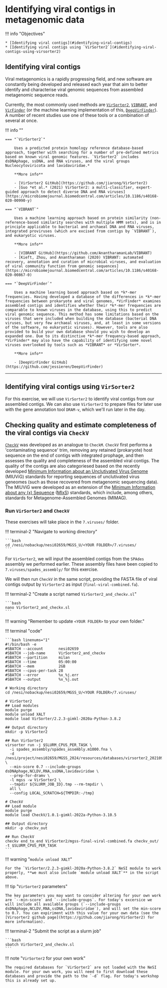 # Identifying viral contigs in metagenomic data

!!! info "Objectives"

    * [Identifying viral contigs](#identifying-viral-contigs)
    * [Identifying viral contigs using `VirSorter2`](#identifying-viral-contigs-using-virsorter2)

## Identifying viral contigs

Viral metagenomics is a rapidly progressing field, and new software are constantly being developed and released each year that aim to better identify and characterise viral genomic sequences from assembled metagenomic sequence reads. 

Currently, the most commonly used methods are [`VirSorter2`](https://microbiomejournal.biomedcentral.com/articles/10.1186/s40168-020-00990-y), [`VIBRANT`](https://microbiomejournal.biomedcentral.com/articles/10.1186/s40168-020-00867-0), and [`VirFinder`](https://link.springer.com/epdf/10.1186/s40168-017-0283-5?author_access_token=YQgkTWibFIFPtRICkTjZF2_BpE1tBhCbnbw3BuzI2RMCpVMGldKV8DA9scozc7Z-db3ufPFz9-pswHsYVHyEsCrziBuECllLPOgZ6ANHsMeKF5KejrdDKdeASyDkxB5wfFDq523QSd01cnqxCLqCiQ%3D%3D) (or the machine learning implementation of this, [`DeepVirFinder`](https://github.com/jessieren/DeepVirFinder)). A number of recent studies use one of these tools or a combination of several at once.

!!! info ""

    === "`VirSorter2`"

        Uses a predicted protein homology reference database-based approach, together with searching for a number of pre-defined metrics based on known viral genomic features. `VirSorter2` includes dsDNAphage, ssDNA, and RNA viruses, and the viral groups Nucleocytoviricota and lavidaviridae.* 

        **More info** 

        - [VirSorter2 GitHub](https://github.com/jiarong/VirSorter2)
        - [Guo *et al.* (2021) VirSorter2: a multi-classifier, expert-guided approach to detect diverse DNA and RNA viruses](https://microbiomejournal.biomedcentral.com/articles/10.1186/s40168-020-00990-y)

    === "`VIBRANT`"

        Uses a machine learning approach based on protein similarity (non-reference-based similarity searches with multiple HMM sets), and is in principle applicable to bacterial and archaeal DNA and RNA viruses, integrated proviruses (which are excised from contigs by `VIBRANT`), and eukaryotic viruses. 

        **More info** 
        
        - [VIBRANT GitHub](https://github.com/AnantharamanLab/VIBRANT)
        - [Kieft, Zhou, and Anantharaman (2020) VIBRANT: automated recovery, annotation and curation of microbial viruses, and evaluation of viral community function from genomic sequences](https://microbiomejournal.biomedcentral.com/articles/10.1186/s40168-020-00867-0)

    === "`DeepVirFinder`"

        Uses a machine learning based approach based on *k*-mer frequencies. Having developed a database of the differences in *k*-mer frequencies between prokaryote and viral genomes, *VirFinder* examines assembled contigs and identifies whether their *k*-mer frequencies are comparable to known viruses in the database, using this to predict viral genomic sequence. This method has some limitations based on the viruses that were included when building the database (bacterial DNA viruses, but very few archaeal viruses, and, at least in some versions of the software, no eukaryotic viruses). However, tools are also provided to build your own database should you wish to develop an expanded one. Due to its distinctive *k*-mer frequency-based approach, *VirFinder* may also have the capability of identifying some novel viruses overlooked by tools such as *VIBRANT* or *VirSorter*.

        **More info** 

        - [DeepVirFinder GitHub](https://github.com/jessieren/DeepVirFinder)


---

## Identifying viral contigs using `VirSorter2`

For this exercise, we will use `VirSorter2` to identify viral contigs from our assembled contigs. We can also use `VirSorter2` to prepare files for later use with the gene annotation tool `DRAM-v`, which we'll run later in the day.

## Checking quality and estimate completeness of the viral contigs via `CheckV`

[`CheckV`](https://www.biorxiv.org/content/10.1101/2020.05.06.081778v1.abstract) was developed as an analogue to `CheckM`. `CheckV` first performs a 'contaminating sequence' trim, removing any retained (prokaryote) host sequence on the end of contigs with integrated prophage, and then assesses the quality and completeness of the assembled viral contigs. The quality of the contigs are also categoriesed based on the recently developed [Minimum Information about an Unclutivated Virus Genome](https://www.nature.com/articles/nbt.4306) (MIUViG) standards for reporting sequences of unclutivated virus geneomes (such as those recovered from metagenomic sequencing data). The MIUViG were developed as an extension of the [Minimum Information about any (x) Sequence](https://www.nature.com/articles/nbt.1823) ([MIxS](https://gensc.org/mixs/)) standards, which include, among others, standards for Metagenome-Assembled Genomes (MIMAG).


### Run `VirSorter2` and `CheckV`

These exercises will take place in the `7.viruses/` folder.

!!! terminal-2 "Navigate to working directory"

    ```bash
    cd /nesi/nobackup/nesi02659/MGSS_U/<YOUR FOLDER>/7.viruses/
    ```

For `VirSorter2`, we will input the assembled contigs from the `SPAdes` assembly we performed earlier. These assembly files have been copied to `7.viruses/spades_assembly/` for this exercise.

We will then run `CheckV` in the same script, providing the FASTA file of viral contigs output by `VirSorter2` as input (`final-viral-combined.fa`).

!!! terminal-2 "Create a script named `VirSorter2_and_checkv.sl`"

    ```bash
    nano VirSorter2_and_checkv.sl
    ```

!!! warning "Remember to update `<YOUR FOLDER>` to your own folder."

!!! terminal "code"

    ```bash linenums="1"
    #!/bin/bash -e
    #SBATCH --account       nesi02659
    #SBATCH --job-name      VirSorter2_and_checkv
    #SBATCH --partition     milan
    #SBATCH --time          05:00:00
    #SBATCH --mem           2GB
    #SBATCH --cpus-per-task 28
    #SBATCH --error         %x_%j.err
    #SBATCH --output        %x_%j.out

    # Working directory
    cd /nesi/nobackup/nesi02659/MGSS_U/<YOUR FOLDER>/7.viruses/
    
    # VirSorter2
    ## Load modules
    module purge
    module unload XALT
    module load VirSorter/2.2.3-gimkl-2020a-Python-3.8.2

    ## Output directory
    mkdir -p VirSorter2

    ## Run VirSorter2
    virsorter run -j $SLURM_CPUS_PER_TASK \
      -i spades_assembly/spades_assembly.m1000.fna \
      -d /nesi/project/nesi02659/MGSS_2024/resources/databases/virsorter2_20210909 \
      --min-score 0.7 --include-groups dsDNAphage,NCLDV,RNA,ssDNA,lavidaviridae \
      --prep-for-dramv \
      -l mgss -w VirSorter2 \
      --tmpdir ${SLURM_JOB_ID}.tmp --rm-tmpdir \
      all \
      --config LOCAL_SCRATCH=${TMPDIR:-/tmp}

    # CheckV
    ## Load module
    module purge
    module load CheckV/1.0.1-gimkl-2022a-Python-3.10.5
    
    ## Output directory
    mkdir -p checkv_out
    
    ## Run CheckV
    checkv end_to_end VirSorter2/mgss-final-viral-combined.fa checkv_out/ -t $SLURM_CPUS_PER_TASK
    ```

!!! warning "`module unload XALT`"

    For the `VirSorter/2.2.3-gimkl-2020a-Python-3.8.2` NeSI module to work properly, **we must also include `module unload XALT`** in the script above.

!!! tip "`VirSorter2` parameters"

    The key parameters you may want to consider altering for your own work are `--min-score` and `--include-groups`. For today's excersice we will include all available groups (`--include-groups dsDNAphage,NCLDV,RNA,ssDNA,lavidaviridae`), and will set the min-score to 0.7. You can expiriment with this value for your own data (see the [Virsorter2 github page](https://github.com/jiarong/VirSorter2) for more information).

!!! terminal-2 "Submit the script as a slurm job"

    ```bash
    sbatch VirSorter2_and_checkv.sl
    ```

!!! note "`VirSorter2` for your own work"

    The required databases for `VirSorter2` are not loaded with the NeSI module. For your own work, you will need to first download these databases and provide the path to the `-d` flag. For today's workshop this is already set up.


